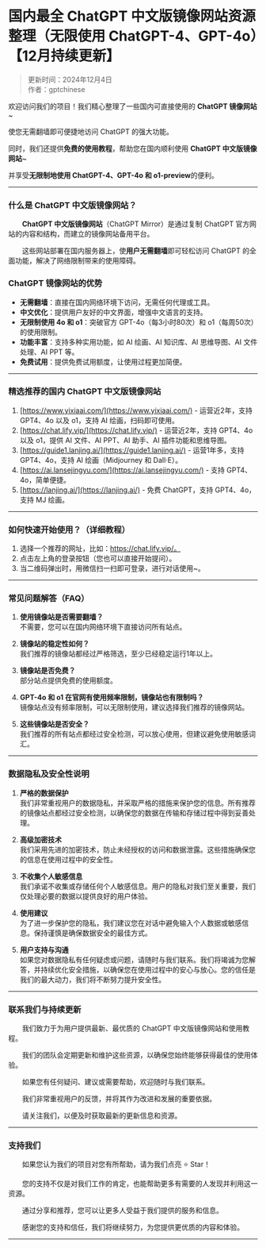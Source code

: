 # 国内最全 ChatGPT 中文版镜像网站资源整理（无限使用 ChatGPT-4、GPT-4o）【12月持续更新】

> 更新时间：2024年12月4日  
> 作者：gptchinese 

欢迎访问我们的项目！我们精心整理了一些国内可直接使用的 **ChatGPT 镜像网站**~

使您无需翻墙即可便捷地访问 ChatGPT 的强大功能。

同时，我们还提供**免费的使用教程**，帮助您在国内顺利使用 **ChatGPT 中文版镜像网站**~

并享受**无限制地使用 ChatGPT-4、GPT-4o 和 o1-preview**的便利。

---

### 什么是 ChatGPT 中文版镜像网站？

&emsp;&emsp;**ChatGPT 中文版镜像网站**（ChatGPT Mirror）是通过复制 ChatGPT 官方网站的内容和结构，而建立的镜像网站备用平台。<br />

&emsp;&emsp;这些网站部署在国内服务器上，使**用户无需翻墙**即可轻松访问 ChatGPT 的全面功能，解决了网络限制带来的使用障碍。

### ChatGPT 镜像网站的优势

- **无需翻墙**：直接在国内网络环境下访问，无需任何代理或工具。
- **中文优化**：提供用户友好的中文界面，增强中文语言的支持。
- **无限制使用 4o 和 o1**：突破官方 GPT-4o（每3小时80次）和 o1（每周50次）的使用限制。
- **功能丰富**：支持多种实用功能，如 AI 绘画、AI 知识库、AI 思维导图、AI 文件处理、AI PPT 等。
- **免费试用**：提供免费试用额度，让使用过程更加简便。

---

### 精选推荐的国内 ChatGPT 中文版镜像网站

1. [https://www.yixiaai.com/](https://www.yixiaai.com/) - 运营近2年，支持 GPT4、4o 以及 o1，支持 AI 绘画，扫码即可使用。
2. [https://chat.lify.vip/](https://chat.lify.vip/) - 运营近2年，支持 GPT4、4o 以及 o1，提供 AI 文件、AI PPT、AI 助手、AI 插件功能和思维导图。
3. [https://guide1.lanjing.ai/](https://guide1.lanjing.ai/) - 运营1年多，支持 GPT4、4o，支持 AI 绘画（Midjourney 和 Dall·E）。
4. [https://ai.lansejingyu.com/](https://ai.lansejingyu.com/) - 支持 GPT4、4o，简单便捷。
5. [https://lanjing.ai/](https://lanjing.ai/) - 免费 ChatGPT，支持 GPT4、4o，支持 MJ 绘画。

---

### 如何快速开始使用？（详细教程）

1. 选择一个推荐的网址，比如：https://chat.lify.vip/。
2. 点击左上角的登录按钮（您也可以直接开始提问）。
3. 当二维码弹出时，用微信扫一扫即可登录，进行对话使用~。

---

### 常见问题解答（FAQ）

1. **使用镜像站是否需要翻墙？**  
   不需要，您可以在国内网络环境下直接访问所有站点。

2. **镜像站的稳定性如何？**  
   我们推荐的镜像站都经过严格筛选，至少已经稳定运行1年以上。

3. **镜像站是否免费？**  
   部分站点提供免费的使用额度。

4. **GPT-4o 和 o1 在官网有使用频率限制，镜像站也有限制吗？**  
   镜像站点没有频率限制，可以无限制使用，建议选择我们推荐的镜像网站。

5. **这些镜像站是否安全？**  
   我们推荐的所有站点都经过安全检测，可以放心使用，但建议避免使用敏感词汇。

---

### 数据隐私及安全性说明

1. **严格的数据保护**  
   我们非常重视用户的数据隐私，并采取严格的措施来保护您的信息。所有推荐的镜像站点都经过安全检测，以确保您的数据在传输和存储过程中得到妥善处理。

2. **高级加密技术**  
   我们采用先进的加密技术，防止未经授权的访问和数据泄露。这些措施确保您的信息在使用过程中的安全性。

3. **不收集个人敏感信息**  
   我们承诺不收集或存储任何个人敏感信息。用户的隐私对我们至关重要，我们仅处理必要的数据以提供良好的用户体验。

4. **使用建议**  
   为了进一步保护您的隐私，我们建议您在对话中避免输入个人数据或敏感信息。保持谨慎是确保数据安全的最佳方式。

5. **用户支持与沟通**  
   如果您对数据隐私有任何疑虑或问题，请随时与我们联系。我们将竭诚为您解答，并持续优化安全措施，以确保您在使用过程中的安心与放心。您的信任是我们的最大动力，我们将不断努力提升安全性。

---

### 联系我们与持续更新

&emsp;&emsp;我们致力于为用户提供最新、最优质的 ChatGPT 中文版镜像网站和使用教程。

&emsp;&emsp;我们的团队会定期更新和维护这些资源，以确保您始终能够获得最佳的使用体验。

&emsp;&emsp;如果您有任何疑问、建议或需要帮助，欢迎随时与我们联系。

&emsp;&emsp;我们非常重视用户的反馈，并将其作为改进和发展的重要依据。

&emsp;&emsp;请关注我们，以便及时获取最新的更新信息和资源。

---

### 支持我们

&emsp;&emsp;如果您认为我们的项目对您有所帮助，请为我们点亮 ⭐ Star！

&emsp;&emsp;您的支持不仅是对我们工作的肯定，也能帮助更多有需要的人发现并利用这一资源。

&emsp;&emsp;通过分享和推荐，您可以让更多人受益于我们提供的服务和信息。

&emsp;&emsp;感谢您的支持和信任，我们将继续努力，为您提供更优质的内容和体验。

---
